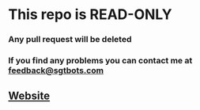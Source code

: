# This repo is READ-ONLY
### Any pull request will be deleted
### If you find any problems you can contact me at [feedback@sgtbots.com](mailto:feedback@sgtbots.com)
## [Website](https://vincenzo160.github.io)
